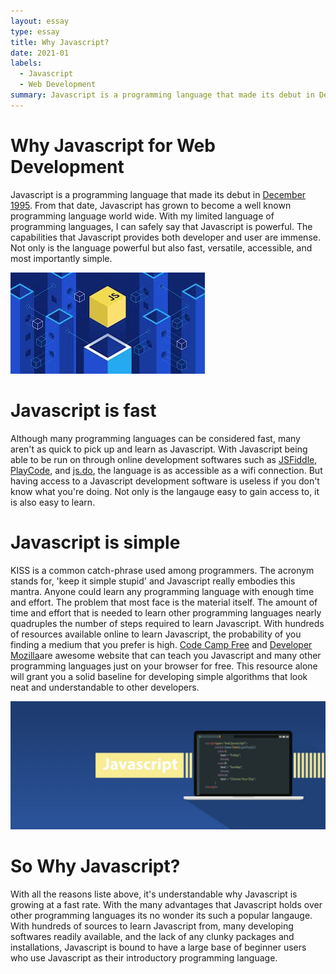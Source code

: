 ```yaml
---
layout: essay
type: essay
title: Why Javascript?
date: 2021-01
labels:
  - Javascript
  - Web Development
summary: Javascript is a programming language that made its debut in December 1995. From then, Javascript has grown to become a well known programming language world wide. With my limited language of programming languages, I can safely say that Javascript is powerful. The capabilities that Javascript provides both developer and user are immense. Not only is the language powerful but also fast, versatile, accessible, and most importantly simple.
---
```


# Why Javascript for Web Development
Javascript is a programming language that made its debut in [December 1995](https://web.archive.org/web/20070916144913/http://wp.netscape.com/newsref/pr/newsrelease67.html). From that date, Javascript has grown to become a well known programming language world wide. With my limited language of programming languages, I can safely say that Javascript is powerful. The capabilities that Javascript provides both developer and user are immense. Not only is the language powerful but also fast, versatile, accessible, and most importantly simple.

<img class="image-rounded" src="../images/javascript-1.jpg">

# Javascript is fast
Although many programming languages can be considered fast, many aren't as quick to pick up and learn as Javascript. With Javascript being able to be run on through online development softwares such as [JSFiddle](https://jsfiddle.net/), [PlayCode](https://playcode.io/), and [js.do](https://js.do/), the language is as accessible as a wifi connection. But having access to a Javascript development software is useless if you don't know what you're doing. Not only is the langauge easy to gain access to, it is also easy to learn.

# Javascript is simple
KISS is a common catch-phrase used among programmers. The acronym stands for, 'keep it simple stupid' and Javascript really embodies this mantra. Anyone could learn any programming language with enough time and effort. The problem that most face is the material itself. The amount of time and effort that is needed to learn other programming languages nearly quadruples the number of steps required to learn Javascript. With hundreds of resources available online to learn Javascript, the probability of you finding a medium that you prefer is high. [Code Camp Free](https://www.freecodecamp.org/) and [Developer Mozilla](https://developer.mozilla.org/en-US/docs/Web/JavaScript)are awesome website that can teach you Javascript and many other programming languages just on your browser for free. This resource alone will grant you a solid baseline for developing simple algorithms that look neat and understandable to other developers. 

<img class="image-rounded" src="../images/javascript-2.jpg">

# So Why Javascript?
With all the reasons liste above, it's understandable why Javascript is growing at a fast rate. With the many advantages that Javascript holds over other programming languages its no wonder its such a popular langauge. With hundreds of sources to learn Javascript from, many developing softwares readily available, and the lack of any clunky packages and installations, Javascript is bound to have a large base of beginner users who use Javascript as their introductory programming language.